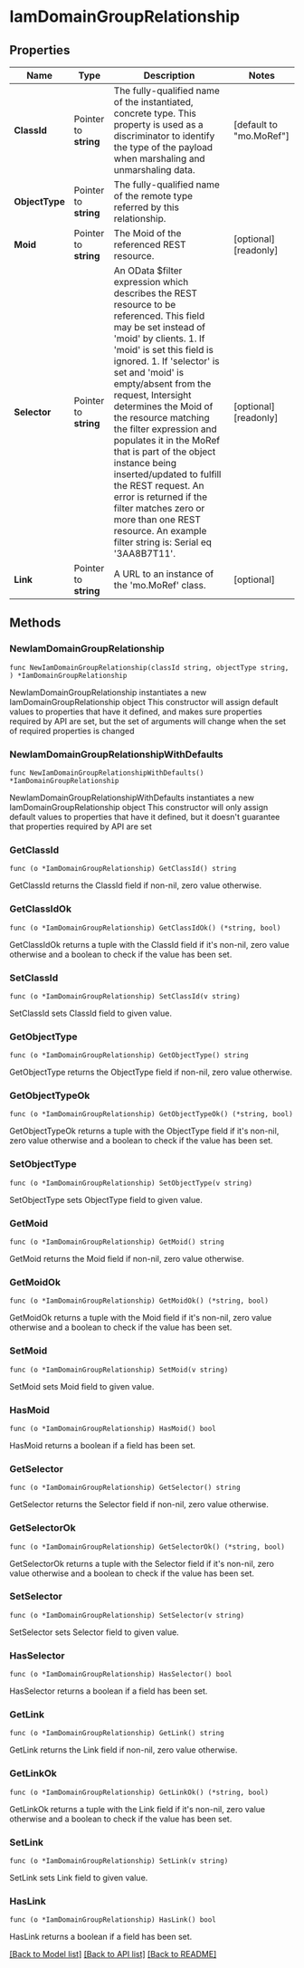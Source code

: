 # IamDomainGroupRelationship

## Properties

Name | Type | Description | Notes
------------ | ------------- | ------------- | -------------
**ClassId** | Pointer to **string** | The fully-qualified name of the instantiated, concrete type. This property is used as a discriminator to identify the type of the payload when marshaling and unmarshaling data. | [default to "mo.MoRef"]
**ObjectType** | Pointer to **string** | The fully-qualified name of the remote type referred by this relationship. | 
**Moid** | Pointer to **string** | The Moid of the referenced REST resource. | [optional] [readonly] 
**Selector** | Pointer to **string** | An OData $filter expression which describes the REST resource to be referenced. This field may be set instead of &#39;moid&#39; by clients. 1. If &#39;moid&#39; is set this field is ignored. 1. If &#39;selector&#39; is set and &#39;moid&#39; is empty/absent from the request, Intersight determines the Moid of the resource matching the filter expression and populates it in the MoRef that is part of the object instance being inserted/updated to fulfill the REST request. An error is returned if the filter matches zero or more than one REST resource. An example filter string is: Serial eq &#39;3AA8B7T11&#39;. | [optional] [readonly] 
**Link** | Pointer to **string** | A URL to an instance of the &#39;mo.MoRef&#39; class. | [optional] 

## Methods

### NewIamDomainGroupRelationship

`func NewIamDomainGroupRelationship(classId string, objectType string, ) *IamDomainGroupRelationship`

NewIamDomainGroupRelationship instantiates a new IamDomainGroupRelationship object
This constructor will assign default values to properties that have it defined,
and makes sure properties required by API are set, but the set of arguments
will change when the set of required properties is changed

### NewIamDomainGroupRelationshipWithDefaults

`func NewIamDomainGroupRelationshipWithDefaults() *IamDomainGroupRelationship`

NewIamDomainGroupRelationshipWithDefaults instantiates a new IamDomainGroupRelationship object
This constructor will only assign default values to properties that have it defined,
but it doesn't guarantee that properties required by API are set

### GetClassId

`func (o *IamDomainGroupRelationship) GetClassId() string`

GetClassId returns the ClassId field if non-nil, zero value otherwise.

### GetClassIdOk

`func (o *IamDomainGroupRelationship) GetClassIdOk() (*string, bool)`

GetClassIdOk returns a tuple with the ClassId field if it's non-nil, zero value otherwise
and a boolean to check if the value has been set.

### SetClassId

`func (o *IamDomainGroupRelationship) SetClassId(v string)`

SetClassId sets ClassId field to given value.


### GetObjectType

`func (o *IamDomainGroupRelationship) GetObjectType() string`

GetObjectType returns the ObjectType field if non-nil, zero value otherwise.

### GetObjectTypeOk

`func (o *IamDomainGroupRelationship) GetObjectTypeOk() (*string, bool)`

GetObjectTypeOk returns a tuple with the ObjectType field if it's non-nil, zero value otherwise
and a boolean to check if the value has been set.

### SetObjectType

`func (o *IamDomainGroupRelationship) SetObjectType(v string)`

SetObjectType sets ObjectType field to given value.


### GetMoid

`func (o *IamDomainGroupRelationship) GetMoid() string`

GetMoid returns the Moid field if non-nil, zero value otherwise.

### GetMoidOk

`func (o *IamDomainGroupRelationship) GetMoidOk() (*string, bool)`

GetMoidOk returns a tuple with the Moid field if it's non-nil, zero value otherwise
and a boolean to check if the value has been set.

### SetMoid

`func (o *IamDomainGroupRelationship) SetMoid(v string)`

SetMoid sets Moid field to given value.

### HasMoid

`func (o *IamDomainGroupRelationship) HasMoid() bool`

HasMoid returns a boolean if a field has been set.

### GetSelector

`func (o *IamDomainGroupRelationship) GetSelector() string`

GetSelector returns the Selector field if non-nil, zero value otherwise.

### GetSelectorOk

`func (o *IamDomainGroupRelationship) GetSelectorOk() (*string, bool)`

GetSelectorOk returns a tuple with the Selector field if it's non-nil, zero value otherwise
and a boolean to check if the value has been set.

### SetSelector

`func (o *IamDomainGroupRelationship) SetSelector(v string)`

SetSelector sets Selector field to given value.

### HasSelector

`func (o *IamDomainGroupRelationship) HasSelector() bool`

HasSelector returns a boolean if a field has been set.

### GetLink

`func (o *IamDomainGroupRelationship) GetLink() string`

GetLink returns the Link field if non-nil, zero value otherwise.

### GetLinkOk

`func (o *IamDomainGroupRelationship) GetLinkOk() (*string, bool)`

GetLinkOk returns a tuple with the Link field if it's non-nil, zero value otherwise
and a boolean to check if the value has been set.

### SetLink

`func (o *IamDomainGroupRelationship) SetLink(v string)`

SetLink sets Link field to given value.

### HasLink

`func (o *IamDomainGroupRelationship) HasLink() bool`

HasLink returns a boolean if a field has been set.


[[Back to Model list]](../README.md#documentation-for-models) [[Back to API list]](../README.md#documentation-for-api-endpoints) [[Back to README]](../README.md)


